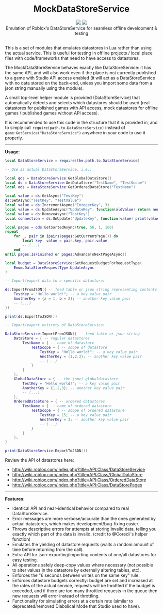 <h1 align="center">MockDataStoreService</h1>
<div align="center">
	<a href="https://travis-ci.com/buildthomas/MockDataStoreService">
		<img src="https://travis-ci.com/buildthomas/MockDataStoreService.svg?branch=master" />
	</a>
	<a href="https://coveralls.io/github/buildthomas/MockDataStoreService?branch=master">
		<img src="https://coveralls.io/repos/github/buildthomas/MockDataStoreService/badge.svg?branch=master" />
	</a>
</div>

<div align="center">
	Emulation of Roblox's DataStoreService for seamless offline development & testing
</div>

<div>&nbsp;</div>

This is a set of modules that emulates datastores in Lua rather than using the actual service. This is useful for testing in offline projects / local place files with code/frameworks that need to have access to datastores.

The MockDataStoreService behaves exactly like DataStoreService: it has the same API, and will also work even if the place is not currently published to a game with Studio API access enabled (it will act as a DataStoreService with no data stored on the back-end, unless you import some data from a json string manually using the module).

A small top-level helper module is provided (DataStoreService) that automatically detects and selects which datastores should be used (real datastores for published games with API access, mock datastores for offline games / published games without API access).

It is recommended to use this code in the structure that it is provided in, and to simply call  `require(path.to.DataStoreService)`  instead of  `game:GetService("DataStoreService")` anywhere in your code to use it properly.

-----

**Usage:**

```lua
local DataStoreService = require(the.path.to.DataStoreService)

-- Use as actual DataStoreService, i.e.:

local gds = DataStoreService:GetGlobalDataStore()
local ds = DataStoreService:GetDataStore("TestName", "TestScope")
local ods = DataStoreService:GetOrderedDataStore("TestName")

local value = ds:GetAsync("TestKey")
ds:SetAsync("TestKey", "TestValue")
local value = ds:IncrementAsync("IntegerKey", 3)
local value = ds:UpdateAsync("UpdateKey", function(oldValue) return newValue end)
local value = ds:RemoveAsync("TestKey")
local connection = ds:OnUpdate("UpdateKey", function(value) print(value) end)

local pages = ods:GetSortedAsync(true, 50, 1, 100)
repeat
	for _, pair in ipairs(pages:GetCurrentPage()) do
		local key, value = pair.key, pair.value
		-- (...)
	end
until pages.IsFinished or pages:AdvanceToNextPageAsync()

local budget = DataStoreService:GetRequestBudgetForRequestType(
	Enum.DataStoreRequestType.UpdateAsync
)

-- Import/export data to a specific datastore:

ds:ImportFromJSON({ -- feed table or json string representing contents of datastore
	TestKey = "Hello world!"; -- a key value pair
	AnotherKey = {a = 1, b = 2}; -- another key value pair
	-- (...)
})

print(ds:ExportToJSON())

-- Import/export entirety of DataStoreService:

DataStoreService:ImportFromJSON({ -- feed table or json string
	DataStore = { -- regular datastores
		TestName = { -- name of datastore
			TestScope = { -- scope of datastore
				TestKey = "Hello world!"; -- a key value pair
				AnotherKey = {1,2,3}; -- another key value pair
				-- (...)
			}
		}
	};
	GlobalDataStore = { -- the (one) globaldatastore
		TestKey = "Hello world!"; -- a key value pair
		AnotherKey = {1,2,3}; -- another key value pair
		-- (...)
	};
	OrderedDataStore = { -- ordered datastores
		TestName = { -- name of ordered datastore
			TestScope = { -- scope of ordered datastore
				TestKey = 15; -- a key value pair
				AnotherKey = 3; -- another key value pair
				-- (...)
			}
		}
	};
}

print(DataStoreService:ExportToJSON())

```

Review the API of datastores here:
- http://wiki.roblox.com/index.php?title=API:Class/DataStoreService
- http://wiki.roblox.com/index.php?title=API:Class/GlobalDataStore
- http://wiki.roblox.com/index.php?title=API:Class/OrderedDataStore
- http://wiki.roblox.com/index.php?title=API:Class/DataStorePages

-----

**Features:**
- Identical API and near-identical behavior compared to real DataStoreService.
- Error messages are more verbose/accurate than the ones generated by actual datastores, which makes development/bug-fixing easier.
- Throws descriptive errors for attempts at storing invalid data, telling you exactly which part of the data is invalid. (credit to @Corecii's helper function)
- Emulates the yielding of datastore requests (waits a random amount of time before returning from the call).
- Extra API for json-exporting/importing contents of one/all datastores for easy testing.
- All operations safely deep-copy values where necessary (not possible to alter values in the datastore by externally altering tables, etc).
- Enforces the "6 seconds between writes on the same key" rule.
- Enforces datastore budgets correctly: budget are set and increased at the rates of the actual service, requests will be throttled if the budget is exceeded, and if there are too many throttled requests in the queue then new requests will error instead of throttling.
- Functionality for simulating errors at a certain rate (similar to deprecated/removed Diabolical Mode that Studio used to have).
